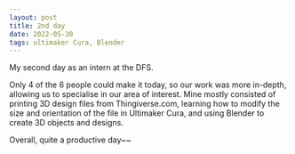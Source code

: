 ```yaml
---
layout: post
title: 2nd day
date: 2022-05-30
tags: ultimaker Cura, Blender
---
```


My second day as an intern at the DFS.  


Only 4 of the 6 people could make it today, so our work was more in-depth, allowing us to specialise in our area of interest. Mine mostly consisted of printing 3D design files from Thingiverse.com, learning how to modify the size and orientation of the file in Ultimaker Cura, and using Blender to create 3D objects and designs.  

Overall, quite a productive day~~
